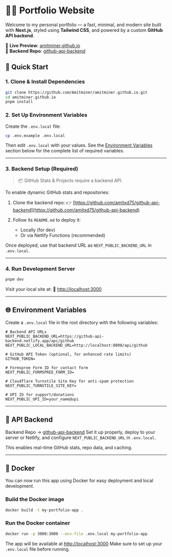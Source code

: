 # 🧑‍💻 Portfolio Website

Welcome to my personal portfolio — a fast, minimal, and modern site built with **Next.js**, styled using **Tailwind CSS**, and powered by a custom **GitHub API backend**.

🔗 **Live Preview**: [amitminer.github.io](https://amitminer.github.io/)  
📁 **Backend Repo**: [github-api-backend](https://github.com/amitxd75/github-api-backend)

## 🚀 Quick Start

### 1. Clone & Install Dependencies

```bash
git clone https://github.com/Amitminer/amitminer.github.io.git
cd amitminer.github.io
pnpm install
```
### 2. Set Up Environment Variables

Create the `.env.local` file:

```bash
cp .env.example .env.local
```

Then edit `.env.local` with your values. See the [Environment Variables](#environment-variables) section below for the complete list of required variables.

---

### 3. Backend Setup (Required)

> 📦 GitHub Stats & Projects require a backend API.

To enable dynamic GitHub stats and repositories:

1. Clone the backend repo:
   👉 [https://github.com/amitxd75/github-api-backend](https://github.com/amitxd75/github-api-backend)

2. Follow its `README.md` to deploy it:

   * Locally (for dev)
   * Or via Netlify Functions (recommended)

Once deployed, use that backend URL as `NEXT_PUBLIC_BACKEND_URL` in `.env.local`.

---

### 4. Run Development Server

```bash
pnpm dev
```

Visit your local site at:
📍 [http://localhost:3000](http://localhost:3000)

---

## 🌐 Environment Variables

Create a `.env.local` file in the root directory with the following variables:

```env
# Backend API URLs
NEXT_PUBLIC_BACKEND_URL=https://github-api-backend.netlify.app/api/github
NEXT_PUBLIC_LOCAL_BACKEND_URL=http://localhost:8000/api/github

# GitHub API Token (optional, for enhanced rate limits)
GITHUB_TOKEN=

# Formspree Form ID for contact form
NEXT_PUBLIC_FORMSPREE_FORM_ID=

# Cloudflare Turnstile Site Key for anti-spam protection
NEXT_PUBLIC_TURNSTILE_SITE_KEY=

# UPI ID for support/donations
NEXT_PUBLIC_UPI_ID=your_name@upi
```

---

## 📡 API Backend

Backend Repo → [github-api-backend](https://github.com/amitxd75/github-api-backend)
Set it up properly, deploy to your server or Netlify, and configure `NEXT_PUBLIC_BACKEND_URL` in `.env.local`.

This enables real-time GitHub stats, repo data, and caching.

---

## 🐳 Docker

You can now run this app using Docker for easy deployment and local development.

### Build the Docker image

```sh
docker build -t my-portfolio-app .
```

### Run the Docker container

```sh
docker run -p 3000:3000 --env-file .env.local my-portfolio-app
```

The app will be available at [http://localhost:3000](http://localhost:3000)
Make sure to set up your `.env.local` file before running.
